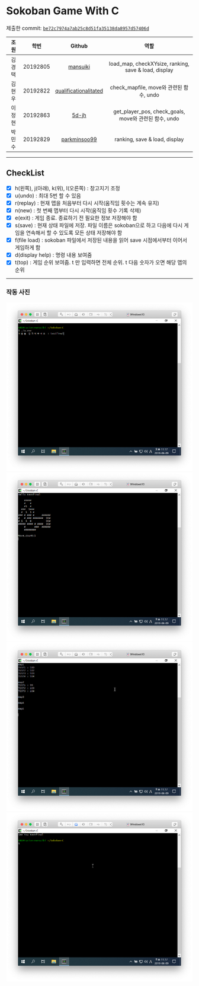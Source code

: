 # Sokoban Game With C

제출한 commit: [`be72c7974a7ab25c8d51fa35138da8957d57406d`](https://github.com/mansuiki/Sokoban-C/tree/be72c7974a7ab25c8d51fa35138da8957d57406d)

|  조원   |    학번    |                              Github                               |                          역할                          |
| :---: | :------: | :---------------------------------------------------------------: | :--------------------------------------------------: |
|  김경택  | 20192805 |              [mansuiki](https://github.com/mansuiki)              | load_map, checkXYsize, ranking, save & load, display |
|  김현우  | 20192822 | [qualificationalitated](https://github.com/qualificationalitated) |          check_mapfile, move와 관련된 함수, undo           |
|  이정현  | 20192863 |                 [5d-jh](https://github.com/5d-jh)                 |   get_player_pos, check_goals, move와 관련된 함수, undo    |
|  박민수  | 20192829 |          [parkminsoo99](https://github.com/parkminsoo99)          |            ranking, save & load, display             |

-------
## CheckList
* [x] h(왼쪽), j(아래), k(위), l(오른쪽) : 창고지기 조정
* [x] u(undo) : 최대 5번 할 수 있음
* [x] r(replay) : 현재 맵을 처음부터 다시 시작(움직임 횟수는 계속 유지) 
* [x] n(new) : 첫 번째 맵부터 다시 시작(움직임 횟수 기록 삭제) 
* [x] e(exit) : 게임 종료. 종료하기 전 필요한 정보 저장해야 함
* [x] s(save) : 현재 상태 파일에 저장. 파일 이름은 sokoban으로 하고 다음에 다시 게임을 연속해서 할 수 있도록 모든 상태 저장해야 함
* [x] f(file load) : sokoban 파일에서 저장된 내용을 읽어 save 시점에서부터 이어서 게임하게 함
* [x] d(display help) : 명령 내용 보여줌
* [X] t(top) : 게임 순위 보여줌. t 만 입력하면 전체 순위. t 다음 숫자가 오면 해당 맵의 순위
 
------------------

### 작동 사진
![1](img/1.png)
![2](img/2.png)
![3](img/3.png)
![5](img/5.png)










